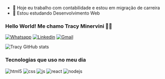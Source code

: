 - 🔭 Hoje eu trabalho com contabilidade e estou em migração de carreira
- 🌱 Estou estudando Desenvolvimento Web

### Hello World! Me chamo Tracy Minervini 🖖🤓

[![Whatsapp](https://img.shields.io/badge/WhatsApp-25D366?style=for-the-badge&logo=whatsapp&logoColor=white)](https://wa.me/67998294500) [![Linkedin](https://img.shields.io/badge/LinkedIn-0077B5?style=for-the-badge&logo=linkedin&logoColor=white)](https://www.linkedin.com/in/tracy-minervini-25a8111a3/) [![Gmail](https://img.shields.io/badge/Gmail-D14836?style=for-the-badge&logo=gmail&logoColor=white)](tracy.dionisio@gmail.com)


![Tracy GitHub stats](https://github-readme-stats.vercel.app/api?username=tracyminervini&show_icons=true&theme=cobalt)

### Tecnologias que uso no meu dia
<div style="display: inline_block">
  <img align="center" alt="html5" src="https://img.shields.io/badge/HTML5-E34F26?style=for-the-badge&logo=html5&logoColor=white" />
  <img align="center" alt="css" src="https://img.shields.io/badge/CSS3-1572B6?style=for-the-badge&logo=css3&logoColor=white" />
  <img align="center" alt="js" src="https://img.shields.io/badge/JavaScript-F7DF1E?style=for-the-badge&logo=javascript&logoColor=black" />
  <img align="center" alt="react" src="https://img.shields.io/badge/Vue.js-35495E?style=for-the-badge&logo=vue.js&logoColor=4FC08D" />
  <img align="center" alt="nodejs" src="https://img.shields.io/badge/Node.js-43853D?style=for-the-badge&logo=node.js&logoColor=white" />
</div><br/>

